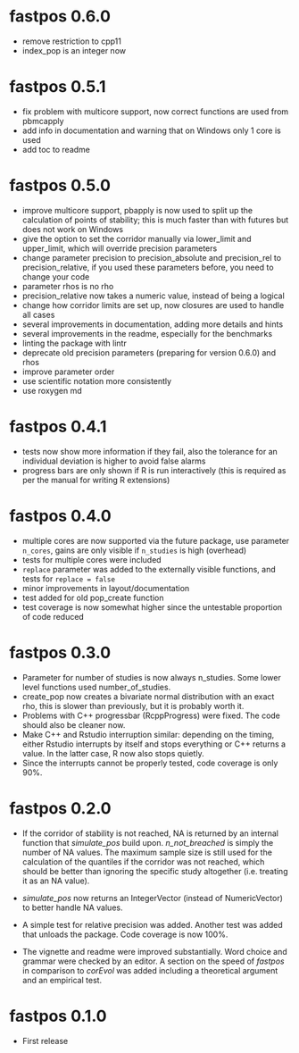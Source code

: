 # fastpos 0.6.0

* remove restriction to cpp11
* index_pop is an integer now

# fastpos 0.5.1

* fix problem with multicore support, now correct functions are used from pbmcapply
* add info in documentation and warning that on Windows only 1 core is used
* add toc to readme

# fastpos 0.5.0

* improve multicore support, pbapply is now used to split up the calculation of points of stability; this is much faster than with futures but does not work on Windows
* give the option to set the corridor manually via lower_limit and upper_limit, which will override precision parameters
* change parameter precision to precision_absolute and precision_rel to precision_relative, if you used these parameters before, you need to change your code
* parameter rhos is no rho
* precision_relative now takes a numeric value, instead of being a logical
* change how corridor limits are set up, now closures are used to handle all cases
* several improvements in documentation, adding more details and hints
* several improvements in the readme, especially for the benchmarks
* linting the package with lintr
* deprecate old precision parameters (preparing for version 0.6.0) and rhos
* improve parameter order
* use scientific notation more consistently
* use roxygen md

# fastpos 0.4.1

* tests now show more information if they fail, also the tolerance for an
individual deviation is higher to avoid false alarms
* progress bars are only shown if R is run interactively (this is required as
per the manual for writing R extensions)

# fastpos 0.4.0

* multiple cores are now supported via the future package, use parameter 
`n_cores`, gains are only visible if `n_studies` is high (overhead)
* tests for multiple cores were included
* `replace` parameter was added to the externally visible functions, and tests
for `replace = false`
* minor improvements in layout/documentation
* test added for old pop_create function
* test coverage is now somewhat higher since the untestable proportion of code
reduced

# fastpos 0.3.0

* Parameter for number of studies is now always n_studies. Some lower level
functions used number_of_studies.
* create_pop now creates a bivariate normal distribution with an exact rho, this
is slower than previously, but it is probably worth it.
* Problems with C++ progressbar (RcppProgress) were fixed. The code should also
be cleaner now. 
* Make C++ and Rstudio interruption similar: depending on the
timing, either Rstudio interrupts by itself and stops everything or C++ returns
a value. In the latter case, R now also stops quietly.
* Since the interrupts cannot be properly tested, code coverage is only 90%.

# fastpos 0.2.0

* If the corridor of stability is not reached, NA is returned by an internal
function that *simulate_pos* build upon. *n_not_breached* is simply the number of
NA values. The maximum sample size is still used for the calculation of the
quantiles if the corridor was not reached, which should be better than ignoring
the specific study altogether (i.e. treating it as an NA value). 

* *simulate_pos* now returns an IntegerVector (instead of NumericVector) to
better handle NA values.

* A simple test for relative precision was added. Another test was added that
unloads the package. Code coverage is now 100%.

* The vignette and readme were improved substantially. Word choice and grammar
were checked by an editor. A section on the speed of *fastpos* in comparison to
*corEvol* was added including a theoretical argument and an empirical test.

# fastpos 0.1.0

* First release
